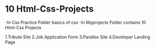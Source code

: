 # 10 Html-Css-Projects
-In Css Practice Folder basics of css
-In Myprojects Folder contains 10 Html-Css Projects

1.Tribute Site 
2.Job Application Form 
3.Parallox Site 
4.Developer Landing Page

